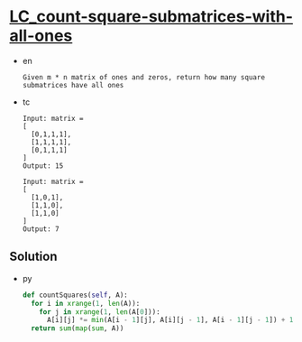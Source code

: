 # [LC_count-square-submatrices-with-all-ones](https://leetcode.com/problems/count-square-submatrices-with-all-ones)

* en

  ```en
  Given m * n matrix of ones and zeros, return how many square submatrices have all ones
  ```

* tc

  ```tc
  Input: matrix =
  [
    [0,1,1,1],
    [1,1,1,1],
    [0,1,1,1]
  ]
  Output: 15

  Input: matrix =
  [
    [1,0,1],
    [1,1,0],
    [1,1,0]
  ]
  Output: 7
  ```

## Solution

* py

  ```py
  def countSquares(self, A):
    for i in xrange(1, len(A)):
      for j in xrange(1, len(A[0])):
        A[i][j] *= min(A[i - 1][j], A[i][j - 1], A[i - 1][j - 1]) + 1
    return sum(map(sum, A))
  ```
